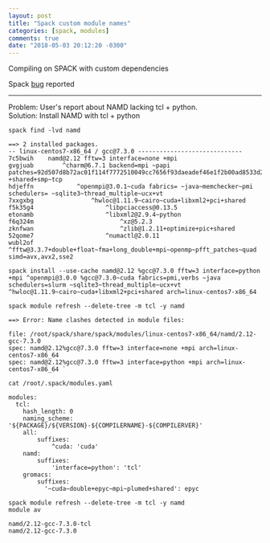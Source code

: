 ```yaml
---
layout: post
title: "Spack custom module names"
categories: [spack, modules]
comments: true
date: "2018-05-03 20:12:20 -0300"
---
```


Compiling on SPACK with custom dependencies  

Spack [bug](http://spack.readthedocs.io/en/latest/known_issues.html#default-variants-are-not-taken-into-account-during-concretization) reported  

---

Problem: User's report about NAMD lacking tcl + python.  
Solution: Install NAMD with tcl + python

`spack find -lvd namd`  
```
==> 2 installed packages.
-- linux-centos7-x86_64 / gcc@7.3.0 -----------------------------
7c5bwih    namd@2.12 fftw=3 interface=none +mpi
gvgjuab        ^charm@6.7.1 backend=mpi ~papi patches=92d507d8b72ac01f114f7772510049cc7656f93daeadef46e1f2b00ad8533d2b,e636c3f88a6944c87d910d4c8fdf25146b60f57e09228497a6cc01c7dbae9569 +shared+smp~tcp
hdjeffn            ^openmpi@3.0.1~cuda fabrics= ~java~memchecker~pmi schedulers= ~sqlite3~thread_multiple~ucx+vt
7xxgxbg                ^hwloc@1.11.9~cairo~cuda+libxml2+pci+shared
f5k35g4                    ^libpciaccess@0.13.5
etonamb                    ^libxml2@2.9.4~python
f6q324m                        ^xz@5.2.3
zknfwan                        ^zlib@1.2.11+optimize+pic+shared
52qome7                    ^numactl@2.0.11
wubl2of        ^fftw@3.3.7+double+float~fma+long_double+mpi~openmp~pfft_patches~quad simd=avx,avx2,sse2
```

```
spack install --use-cache namd@2.12 %gcc@7.3.0 fftw=3 interface=python +mpi ^openmpi@3.0.0 %gcc@7.3.0~cuda fabrics=pmi,verbs ~java schedulers=slurm ~sqlite3~thread_multiple~ucx+vt ^hwloc@1.11.9~cairo~cuda+libxml2+pci+shared arch=linux-centos7-x86_64
```  

`spack module refresh --delete-tree -m tcl -y namd`  
```
==> Error: Name clashes detected in module files:

file: /root/spack/share/spack/modules/linux-centos7-x86_64/namd/2.12-gcc-7.3.0
spec: namd@2.12%gcc@7.3.0 fftw=3 interface=none +mpi arch=linux-centos7-x86_64 
spec: namd@2.12%gcc@7.3.0 fftw=3 interface=python +mpi arch=linux-centos7-x86_64 `
```

`cat /root/.spack/modules.yaml`  
```
modules:
  tcl:
    hash_length: 0
    naming_scheme: '${PACKAGE}/${VERSION}-${COMPILERNAME}-${COMPILERVER}'
    all:
        suffixes:
            ^cuda: 'cuda'
    namd:
        suffixes:
            'interface=python': 'tcl'
    gromacs:
        suffixes:
          '~cuda~double+epyc~mpi~plumed+shared': epyc
```

`spack module refresh --delete-tree -m tcl -y namd`  
`module av`  
```
namd/2.12-gcc-7.3.0-tcl
namd/2.12-gcc-7.3.0
```
